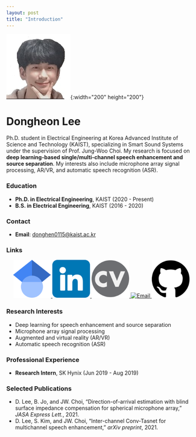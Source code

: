 ```yaml
---
layout: post
title: "Introduction"
---
```


![Dongheon Lee's Photo](fig/avatar.jpeg){:width="200" height="200"}

# Dongheon Lee

Ph.D. student in Electrical Engineering at Korea Advanced Institute of Science and Technology (KAIST), specializing in Smart Sound Systems under the supervision of Prof. Jung-Woo Choi. My research is focused on **deep learning-based single/multi-channel speech enhancement and source separation**. My interests also include microphone array signal processing, AR/VR, and automatic speech recognition (ASR).

### Education
- **Ph.D. in Electrical Engineering**, KAIST (2020 - Present)
- **B.S. in Electrical Engineering**, KAIST (2016 - 2020)

### Contact
- **Email**: [donghen0115@kaist.ac.kr](mailto:donghen0115@kaist.ac.kr)

### Links
<p align="center">
    <a href="[https://scholar.google.com/citations?user=YOUR_ID](https://scholar.google.com/citations?user=G4WfN5EAAAAJ&hl=ko&oi=ao)" target="_blank">
        <img src="fig/Google.png" alt="Google Scholar" width="100" height="100">
    </a>
    <a href="[https://www.linkedin.com/in/YOUR_LINKEDIN_ID](https://www.linkedin.com/in/dong-heon-lee-7563061a5/)" target="_blank">
        <img src="fig/Linkedin.png" alt="LinkedIn" width="100" height="100">
    </a>
    <a href="[fhttps://drive.google.com/file/d/1qCCSbyIyNOBe4z7dJp9DMqos0tDtVL0-/view?usp=drive_link](https://drive.google.com/file/d/1qCCSbyIyNOBe4z7dJp9DMqos0tDtVL0-/view?usp=drive_link)" target="_blank">
        <img src="fig/CV.png" alt="CV" width="100" height="100">
    </a>
    <a href="mailto:donghen0115@kaist.ac.kr" target="_blank">
        <img src="fig/Email.png" alt="Email" width="100" height="100">
    </a>
    <a href="[https://github.com/donghoney0416](https://github.com/donghoney0416)" target="_blank">
        <img src="fig/Github.png" alt="GitHub" width="100" height="100">
    </a>
</p>

### Research Interests
- Deep learning for speech enhancement and source separation
- Microphone array signal processing
- Augmented and virtual reality (AR/VR)
- Automatic speech recognition (ASR)

### Professional Experience
- **Research Intern**, SK Hynix (Jun 2019 - Aug 2019)

### Selected Publications
- D. Lee, B. Jo, and JW. Choi, “Direction-of-arrival estimation with blind surface impedance compensation for spherical microphone array,” *JASA Express Lett.*, 2021.
- D. Lee, S. Kim, and JW. Choi, “Inter-channel Conv-Tasnet for multichannel speech enhancement,” *arXiv preprint*, 2021.
